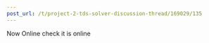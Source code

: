 ```yaml
---
post_url: /t/project-2-tds-solver-discussion-thread/169029/135
---
```

Now Online check it is online